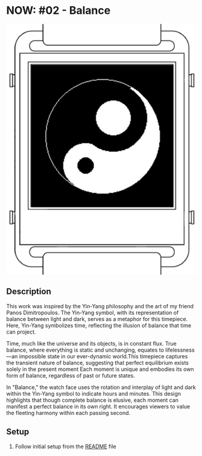 # NOW: #02 - Balance

![Balance](img/balance.jpg)

## Description

This work was inspired by the Yin-Yang philosophy and the art of my friend Panos Dimitropoulos. The Yin-Yang symbol, with its representation of balance between light and dark, serves as a metaphor for this timepiece. Here, Yin-Yang symbolizes time, reflecting the illusion of balance that time can project.

Time, much like the universe and its objects, is in constant flux. True balance, where everything is static and unchanging, equates to lifelessness—an impossible state in our ever-dynamic world.This timepiece captures the transient nature of balance, suggesting that perfect equilibrium exists solely in the present moment Each moment is unique and embodies its own form of balance, regardless of past or future states.

In "Balance," the watch face uses the rotation and interplay of light and dark within the Yin-Yang symbol to indicate hours and minutes. This design highlights that though complete balance is elusive, each moment can manifest a perfect balance in its own right. It encourages viewers to value the fleeting harmony within each passing second.

## Setup
1. Follow initial setup from the [README](../README.md) file